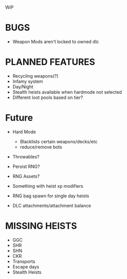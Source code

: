 WiP

# BUGS

- Weapon Mods aren't locked to owned dlc

# PLANNED FEATURES

- Recycling weapons(?)
- Infamy system
- Day/Night
- Stealth heists available when hardmode not selected
- Different loot pools based on tier?

# Future

- Hard Mode

  - Blacklists certain weapons/decks/etc
  - reduce/remove bots

- Throwables?
- Persist RNG?
- RNG Assets?
- Something with heist xp modifiers
- RNG bag spawn for single day heists
- DLC attachments/attachment balance

# MISSING HEISTS

- GGC
- SHR
- SHN
- CKR
- Transports
- Escape days
- Stealth Heists
